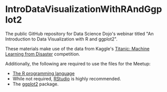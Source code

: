 # IntroDataVisualizationWithRAndGgplot2

The public GitHub repository for Data Science Dojo's webinar titled "An Introduction to Data Visualization with R and ggplot2". 

These materials make use of the data from Kaggle's [Titanic: Machine Learning from Disaster](https://www.kaggle.com/c/titanic) competition.

Additionally, the following are required to use the files for the Meetup:

* [The R programming language](https://cran.rstudio.com/)
* While not required, [RStudio](https://www.rstudio.com/products/rstudio/download/) is highly recommended.
* The [ggplot2](https://cran.r-project.org/web/packages/ggplot2/index.html) package.
